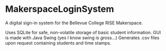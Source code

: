 # MakerspaceLoginSystem

A digital sign-in system for the Bellevue College RISE Makerspace.

Uses SQLite for safe, non-volatile storage of basic student information.
GUI is made with Java Swing (yes I know swing is gross...)
Generates .csv files upon request containing students and time stamps.
